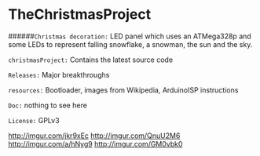 # TheChristmasProject

######`Christmas decoration:` LED panel which uses an ATMega328p and some LEDs to represent falling snowflake, a snowman, the sun and the sky.


`christmasProject:` Contains the latest source code

`Releases:`         Major breakthroughs

`resources:`        Bootloader, images from Wikipedia, ArduinoISP instructions

`Doc:`              nothing to see here

`License:`          GPLv3

http://imgur.com/jkr9xEc
http://imgur.com/QnuU2M6
http://imgur.com/a/hNyg9
http://imgur.com/GM0vbk0
